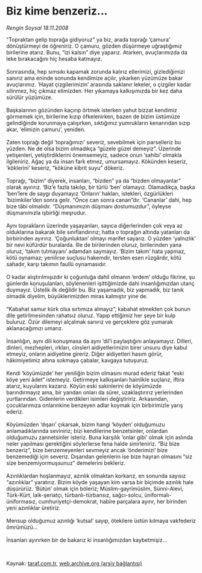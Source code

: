# Biz kime benzeriz...

*Rengin Soysal 18.11.2008*

<div class="taraf_structure_2col_1zq">
<div class="margen_n">



 <p>“Topraktan gelip toprağa gidiyoruz” ya biz, arada toprağı ‘çamura’ dönüştürmeyi de öğreniriz. O çamuru, gözden düşürmeye uğraştığımız birilerine atarız. Bunu, “izi kalsın” diye yaparız. Atarken, avuçlarımızda da leke bırakacağını hiç hesaba katmayız. <br/><br/>Sonrasında, hep sımsıkı kapamak zorunda kalırız ellerimizi, gizlediğimizi sanırız ama eninde sonunda kendimize açılır, yıkarken yüzümüze bakar avuçlarımız. ‘Hayat çizgilerimizin’ arasında saklanır lekeler, o çizgiler kadar silinmez, hiç çıkmaz elimizden. Her yıkamaya kalkışımızda bir kez daha sürülür yüzümüze. <br/><br/>Başkalarının gözünden kaçırıp örtmek isterken yahut bizzat kendimiz görmemek için, birilerine kızıp öfkelenirken, bazen de bizim üstümüze gelindiğinde korunmaya çalışırken, sıktığımız yumrukların kenarından sızıp akar, ‘elimizin çamuru’, yeniden. <br/><br/>Zaten toprağı değil ‘toprağımızı’ severiz, sevebilmek için parselleriz bu yüzden. Ne de olsa bizim olmadıkça “güzele güzel demeyiz”. Üzerinde yetişenleri, yetiştirdiklerini önemsemeyiz, sadece onun ‘sahibi’ olmakla ilgileniriz. Ağaç ya da insan fark etmez, umursamayız. Kökünden keseriz, ‘köklerini’ keseriz, “köküne kibrit suyu” dökeriz. <br/><br/>Toprağı, “bizim” diyerek, insanları, “bizden” ya da “bizden olmayanlar” olarak ayırırız. ‘Biz’e fazla takılıp, bir türlü ‘ben’ olamayız. Olamadıkça, başka ‘ben’lere de saygı duyamayız ‘Onların’ hakları, istekleri, özgürlükleri ‘bizimkiler’den sonra gelir. “Önce can sonra canan”dır. ‘Cananlar’ dahi, hep bize tâbi olmalıdır. “Düşmanımızın düşmanı dostumuzdur”, öyleyse düşmanımızla işbirliği meşrudur. <br/><br/>Aynı toprakların üzerinde yaşayanları, sayıca diğerlerinden çok veya az olduklarına bakarak bile sınıflandırırız; hatta o toprağın altında yatanları da birbirinden ayırırız. ‘Çoğunluktan’ olmayı marifet sayarız. O yüzden ‘yalnızlık’ bir nevi küfürdür buralarda. İlle de birilerinden oluruz, birilerinden yana oluruz, ‘takım tutmayanı’ adamdan saymayız. ‘Bizim takım’ hata yapmaz, kötü oynamaz; yenilirse suçlusu hakemdir, tersten esen rüzgârdır, kötü sahadır, karşı takımın faullü oynamasıdır. <br/><br/>O kadar alıştırılmışızdır ki çoğunluğa dahil olmanın ‘erdem’ olduğu fikrine, şu günlerde konuşulanları, söylenenleri işittiğimizde dahi insanlığımızdan utanç duymayız. Üstelik ilk değildir bu. Biz yaşamadık, biz yapmadık, biz tanık olmadık diyelim, büyüklerimizden miras kalmıştır yine de. <br/><br/>“Kabahat samur kürk olsa sırtımıza almayız”, kabahat etmekten çok bunun dile getirilmesinden rahatsız oluruz. Yapıp ettiğimiz her şeye bir kulp buluruz. Özür dilemeyi alçalmak sanırız ve gerçeklere göz yumarak aklanacağımızı umarız. <br/><br/>İnsanlığın, aynı dili konuşmasa da aynı ‘dil’i paylaştığını anlayamayız. Dilleri, dinleri, mezhepleri, ırkları, cinsleri aidiyetlerimizin birer unsuru diye kabul etmeyiz, onların aidiyetine gireriz. Diğer aidiyetleri hasım görür, hâkimiyetimiz altına sokmaya çabalar, kavgaya tutuşuruz. <br/><br/>Kendi ‘köyümüzde’ her yeniliğin bizim olmasını murad ederiz fakat “eski köye yeni âdet” istemeyiz. Getirmeye kalkışanları hainlikle suçlarız, iftira atarız, kuyularını kazarız. Köyün eski sakinlerini de köyümüzde barındırmayız ama, bir yandan onları da sürer, uzaklaştırırız yerlerinden yurtlarından. Gidenlerin verdikleri isimleri değiştiririz. Arkasından, çocuklarımıza onlarınkine benzeyen adlar koymak için birbirimizle yarış ederiz. <br/><br/>Köyümüzden ‘dışarı’ çıkarsak, bizim hangi ‘köyden’ olduğumuzu anlamadıklarında seviniriz; bizi kendilerine benzetsinler, onlardan olduğumuzu zannetsinler isteriz. Buna karşılık ‘onlar gibi’ olmak için aslında neler yapılması gerektiğini söylerlerse fena halde sinirleniriz. “Biz bize benzeriz”, bize benzemeyenleri sevmeyiz ancak ‘önderimizi’ bize benzemediği için severiz. Dışarıdan gelenlerin ise bize hayran olmasını “siz size benzemiyormuşsunuz” demelerini bekleriz. <br/><br/>Azınlıklardan hoşlanmayız, azınlık olmaktan korkarız, en sonunda sayısız “azınlıklar” yaratırız. Bizim köyde yaşayan kim varsa bir biçimde azınlık hale düşürürüz. ‘Bütün’ olmak için böleriz; Müslim-gayrimüslim, Sünni-Alevi, Türk-Kürt, laik-şeriatçı, türbanlı-türbansız, sağcı-solcu, üniformalı-üniformasız, cumhuriyetçi-demokrat, habire parçalara ayırır, her birinden yeni azınlıklar üretiriz. <br/><br/>Mensup olduğumuz azınlığı ‘kutsal’ sayıp, ötekilere üstün kılmaya vakfederiz ömrümüzü... <br/><br/>İnsanları ayırırken bir de bakarız ki insanlığımızdan kaybetmişiz...<i></i></p>

<br/>


<div id="taraf_not">
</div>

</div>


</div>

Kaynak: [taraf.com.tr](http://www.taraf.com.tr:80/makale/2719.htm), [web.archive.org (arşiv bağlantısı)](http://web.archive.org/web/20081220054542/http://www.taraf.com.tr:80/makale/2719.htm)
